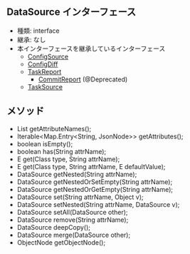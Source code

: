 ## DataSource インターフェース

* 種類: interface
* 継承: なし
* 本インターフェースを継承しているインターフェース
  * [ConfigSource](ConfigSource.java.md)
  * [ConfigDiff](ConfigDiff.java.md)
  * [TaskReport](TaskReport.java.md)
      * [CommitReport](CommitReport.java.md)  (@Deprecated)
  * [TaskSource](TaskSource.java.md)

## メソッド

* List<String> getAttributeNames();
* Iterable<Map.Entry<String, JsonNode>> getAttributes();
* boolean isEmpty();
* boolean has(String attrName);
* <E> E get(Class<E> type, String attrName);
* <E> E get(Class<E> type, String attrName, E defaultValue);
* DataSource getNested(String attrName);
* DataSource getNestedOrSetEmpty(String attrName);
* DataSource getNestedOrGetEmpty(String attrName);
* DataSource set(String attrName, Object v);
* DataSource setNested(String attrName, DataSource v);
* DataSource setAll(DataSource other);
* DataSource remove(String attrName);
* DataSource deepCopy();
* DataSource merge(DataSource other);
* ObjectNode getObjectNode();
